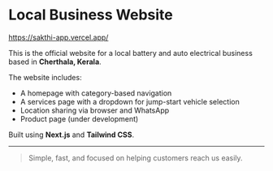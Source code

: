 # Local Business Website
https://sakthi-app.vercel.app/

This is the official website for a local battery and auto electrical business based in **Cherthala, Kerala**.

The website includes:

- A homepage with category-based navigation
- A services page with a dropdown for jump-start vehicle selection
- Location sharing via browser and WhatsApp
- Product page (under development)

Built using **Next.js** and **Tailwind CSS**.

---

> Simple, fast, and focused on helping customers reach us easily.
